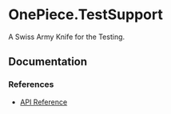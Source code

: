 # OnePiece.TestSupport

A Swiss Army Knife for the Testing.

## Documentation

### References

- [API Reference](api-reference.html)
